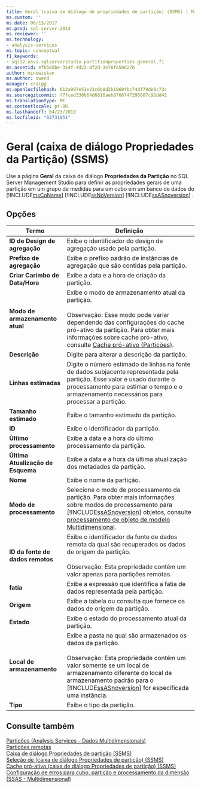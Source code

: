 ```yaml
---
title: Geral (caixa de diálogo de propriedades de partição) (SSMS) | Microsoft Docs
ms.custom: ''
ms.date: 06/13/2017
ms.prod: sql-server-2014
ms.reviewer: ''
ms.technology:
- analysis-services
ms.topic: conceptual
f1_keywords:
- sql12.asvs.sqlserverstudio.partitionproperties.general.f1
ms.assetid: efb505be-354f-4d23-8f2d-3e76fa50d27b
author: minewiskan
ms.author: owend
manager: craigg
ms.openlocfilehash: 612a997e51e23c6b8d3b1860fbc74df79de6c73c
ms.sourcegitcommit: f7fced330b64d6616aeb8766747295807c92dd41
ms.translationtype: MT
ms.contentlocale: pt-BR
ms.lasthandoff: 04/23/2019
ms.locfileid: "62731951"
---
```

# <a name="general-partition-properties-dialog-box-ssms"></a>Geral (caixa de diálogo Propriedades da Partição) (SSMS)
  Use a página **Geral** da caixa de diálogo **Propriedades da Partição** no SQL Server Management Studio para definir as propriedades gerais de uma partição em um grupo de medidas para um cubo em um banco de dados do [!INCLUDE[msCoName](../includes/msconame-md.md)] [!INCLUDE[ssNoVersion](../includes/ssnoversion-md.md)] [!INCLUDE[ssASnoversion](../includes/ssasnoversion-md.md)] .  
  
## <a name="options"></a>Opções  
  
|Termo|Definição|  
|----------|----------------|  
|**ID de Design de agregação**|Exibe o identificador do design de agregação usado pela partição.|  
|**Prefixo de agregação**|Exibe o prefixo padrão de instâncias de agregação que são contidas pela partição.|  
|**Criar Carimbo de Data/Hora**|Exibe a data e a hora de criação da partição.|  
|**Modo de armazenamento atual**|Exibe o modo de armazenamento atual da partição.<br /><br /> Observação: Esse modo pode variar dependendo das configurações do cache pró-ativo da partição. Para obter mais informações sobre cache pró-ativo, consulte [Cache pró-ativo &#40;Partições&#41;](multidimensional-models-olap-logical-cube-objects/partitions-proactive-caching.md).|  
|**Descrição**|Digite para alterar a descrição da partição.|  
|**Linhas estimadas**|Digite o número estimado de linhas na fonte de dados subjacente representada pela partição. Esse valor é usado durante o processamento para estimar o tempo e o armazenamento necessários para processar a partição.|  
|**Tamanho estimado**|Exibe o tamanho estimado da partição.|  
|**ID**|Exibe o identificador da partição.|  
|**Último processamento**|Exibe a data e a hora do último processamento da partição.|  
|**Última Atualização de Esquema**|Exibe a data e a hora da última atualização dos metadados da partição.|  
|**Nome**|Exibe o nome da partição.|  
|**Modo de processamento**|Selecione o modo de processamento da partição. Para obter mais informações sobre modos de processamento para [!INCLUDE[ssASnoversion](../includes/ssasnoversion-md.md)] objetos, consulte [processamento de objeto de modelo Multidimensional](multidimensional-models/processing-a-multidimensional-model-analysis-services.md).|  
|**ID da fonte de dados remotos**|Exibe o identificador da fonte de dados remota da qual são recuperados os dados de origem da partição.<br /><br /> Observação: Esta propriedade contém um valor apenas para partições remotas.|  
|**fatia**|Exibe a expressão que identifica a fatia de dados representada pela partição.|  
|**Origem**|Exibe a tabela ou consulta que fornece os dados de origem da partição.|  
|**Estado**|Exibe o estado do processamento atual da partição.|  
|**Local de armazenamento**|Exibe a pasta na qual são armazenados os dados da partição.<br /><br /> Observação: Esta propriedade contém um valor somente se um local de armazenamento diferente do local de armazenamento padrão para o [!INCLUDE[ssASnoversion](../includes/ssasnoversion-md.md)] for especificada uma instância.|  
|**Tipo**|Exibe o tipo da partição.|  
  
## <a name="see-also"></a>Consulte também  
 [Partições &#40;Analysis Services – Dados Multidimensionais&#41;](multidimensional-models-olap-logical-cube-objects/partitions-analysis-services-multidimensional-data.md)   
 [Partições remotas](multidimensional-models-olap-logical-cube-objects/partitions-remote-partitions.md)   
 [Caixa de diálogo Propriedades de partição &#40;SSMS&#41;](partition-properties-dialog-box-ssms.md)   
 [Seleção de &#40;caixa de diálogo Propriedades de partição&#41; &#40;SSMS&#41;](selection-partition-properties-dialog-box-ssms.md)   
 [Cache pró-ativo &#40;caixa de diálogo Propriedades de partição&#41; &#40;SSMS&#41;](proactive-caching-partition-properties-dialog-box-ssms.md)   
 [Configuração de erros para cubo, partição e processamento da dimensão &#40;SSAS - Multidimensional&#41;](multidimensional-models/error-configuration-for-cube-partition-and-dimension-processing.md)  
  
  
